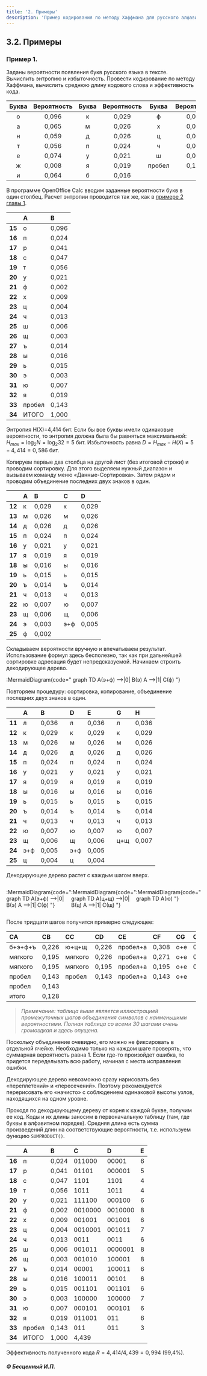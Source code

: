 ```yaml
---
title: '2. Примеры'
description: 'Пример кодирования по методу Хаффмана для русского алфавита.'
---
```


## 3.2. Примеры

### Пример 1.

Заданы вероятности появления букв русского языка в тексте. Вычислить энтропию и избыточность. Провести кодирование по методу Хаффмана, вычислить среднюю длину кодового слова и эффективность кода.

<div class="full-width">

| Буква | Вероятность | Буква | Вероятность | Буква | Вероятность | Буква | Вероятность |
| :---: | :---------: | :---: | :---------: | :---: | :---------: | :---: | :---------: |
|   о   |    0,096    |   к   |    0,029    |   ф   |    0,002    |   щ   |    0,003    |
|   а   |    0,065    |   м   |    0,026    |   х   |    0,009    |   ъ   |    0,014    |
|   н   |    0,059    |   д   |    0,026    |   ц   |    0,004    |   ы   |    0,016    |
|   т   |    0,056    |   п   |    0,024    |   ч   |    0,013    |   ь   |    0,015    |
|   е   |    0,074    |   у   |    0,021    |   ш   |    0,006    |   э   |    0,003    |
|   ж   |    0,008    |   я   |    0,019    | пробел|    0,143    |   ю   |    0,007    |
|   и   |    0,064    |   б   |    0,016    |       |             |   я   |    0,019    |

</div>

В программе OpenOffice Calc вводим заданные вероятности букв в один столбец. Расчет энтропии проводится так же, как в [примере 2 главы 1](/path/to/chapter1-example2).

|    | A      | B      |
|:---|:-------|:-------|
| **15** | о      | 0,096  |
| **16** | п      | 0,024  |
| **17** | р      | 0,041  |
| **18** | с      | 0,047  |
| **19** | т      | 0,056  |
| **20** | у      | 0,021  |
| **21** | ф      | 0,002  |
| **22** | х      | 0,009  |
| **23** | ц      | 0,004  |
| **24** | ч      | 0,013  |
| **25** | ш      | 0,006  |
| **26** | щ      | 0,003  |
| **27** | ъ      | 0,014  |
| **28** | ы      | 0,016  |
| **29** | ь      | 0,015  |
| **30** | э      | 0,003  |
| **31** | ю      | 0,007  |
| **32** | я      | 0,019  |
| **33** | пробел | 0,143  |
| **34** | ИТОГО  | 1,000  |

Энтропия H(X)=4,414 бит. Если бы все буквы имели одинаковые вероятности, то энтропия должна была бы равняться максимальной: $H_{max} = \log_2 N = \log_2 32 = 5$ бит. Избыточность равна $D = H_{max} - H(X) = 5 - 4,414 = 0,586$ бит.

Копируем первые два столбца на другой лист (без итоговой строки) и проводим сортировку. Для этого выделяем нужный диапазон и вызываем команду меню «Данные-Сортировка». Затем рядом и проводим объединение последних двух знаков в один.

|    | A   | B      |   | C   | D      |
|:---|:----|:-------|:--|:----|:-------|
| **12** | к   | 0,029  |   | к   | 0,029  |
| **13** | м   | 0,026  |   | м   | 0,026  |
| **14** | д   | 0,026  |   | д   | 0,026  |
| **15** | п   | 0,024  |   | п   | 0,024  |
| **16** | у   | 0,021  |   | у   | 0,021  |
| **17** | я   | 0,019  |   | я   | 0,019  |
| **18** | ы   | 0,016  |   | ы   | 0,016  |
| **19** | ь   | 0,015  |   | ь   | 0,015  |
| **20** | ъ   | 0,014  |   | ъ   | 0,014  |
| **21** | ч   | 0,013  |   | ч   | 0,013  |
| **22** | ю   | 0,007  |   | ю   | 0,007  |
| **23** | щ   | 0,006  |   | щ   | 0,006  |
| **24** | э   | 0,003  |   | э+ф | 0,005  |
| **25** | ф   | 0,002  |   |     |        |

Складываем вероятности вручную и впечатываем результат. Использование формул здесь бесполезно, так как при дальнейшей сортировке адресация будет непредсказуемой. Начинаем строить декодирующее дерево.

:MermaidDiagram{code="
graph TD
    A(э+ф) -->|0| B(э)
    A -->|1| C(ф)
"}

Повторяем процедуру: сортировка, копирование, объединение последних двух знаков в один.

|    | A   | B      |   | D   | E      |   | G   | H      |
|:---|:----|:-------|:--|:----|:-------|:--|:----|:-------|
| **11** | л   | 0,036  |   | л   | 0,036  |   | л   | 0,036  |
| **12** | к   | 0,029  |   | к   | 0,029  |   | к   | 0,029  |
| **13** | м   | 0,026  |   | м   | 0,026  |   | м   | 0,026  |
| **14** | д   | 0,026  |   | д   | 0,026  |   | д   | 0,026  |
| **15** | п   | 0,024  |   | п   | 0,024  |   | п   | 0,024  |
| **16** | у   | 0,021  |   | у   | 0,021  |   | у   | 0,021  |
| **17** | я   | 0,019  |   | я   | 0,019  |   | я   | 0,019  |
| **18** | ы   | 0,016  |   | ы   | 0,016  |   | ы   | 0,016  |
| **19** | ь   | 0,015  |   | ь   | 0,015  |   | ь   | 0,015  |
| **20** | ъ   | 0,014  |   | ъ   | 0,014  |   | ъ   | 0,014  |
| **21** | ч   | 0,013  |   | ч   | 0,013  |   | ч   | 0,013  |
| **22** | ю   | 0,007  |   | ю   | 0,007  |   | ю   | 0,007  |
| **23** | щ   | 0,006  |   | щ   | 0,006  |   | ц+щ | 0,007  |
| **24** | э+ф | 0,005  |   | э+ф | 0,005  |   |     |        |
| **25** | ц   | 0,004  |   | ц   | 0,004  |   |     |        |

Декодирующее дерево растет с каждым шагом вверх.

<div style="display: flex; justify-content: space-around; align-items: flex-start;">

:MermaidDiagram{code="
graph TD
    A(э+ф) -->|0| B(э)
    A -->|1| C(ф)
"}

:MermaidDiagram{code="
graph TD
    A(ц+щ) -->|0| B(ц)
    A -->|1| C(щ)
"}

:MermaidDiagram{code="
graph TD
    A(ю)
"}

</div>

После тридцати шагов получится примерно следующее:

<div class="full-width">

| CA   | CB    | CC    | CD      | CE    | CF      | CG      | CH      | CI      | CK      | CL      | CM      |
|:-----|:------|:------|:--------|:------|:--------|:--------|:--------|:--------|:--------|:--------|:--------|
| б+э+ф+ъ | 0,226 | ю+ц+щ | 0,226 | пробел+а | 0,308   | о+е     | 0,271   | э+ф+ъ+ч+ю+ц+щ | 0,308   | ...     | ...     |
| мягкого | 0,195 | мягкого | 0,226 | пробел+а | 0,271   | о+е     | 0,195   | ...     | ...     | ...     | ...     |
| мягкого | 0,195 | мягкого | 0,195 | пробел+а | 0,195   | о+е     | 0,195   | ...     | ...     | ...     | ...     |
| пробел | 0,143 | пробел | 0,143 | пробел+а | 0,143   | о+е     |         | ...     | ...     | ...     | ...     |
| пробел | 0,143 |       |       |         |         |         |         | ...     | ...     | ...     | ...     |
| итого | 0,128 |       |       |         |         |         |         | ...     | ...     | ...     | ...     |

</div>

> *Примечание: таблица выше является иллюстрацией промежуточных шагов объединения символов с наименьшими вероятностями. Полная таблица со всеми 30 шагами очень громоздкая и здесь опущена.*

Поскольку объединение очевидно, его можно не фиксировать в отдельной ячейке. Необходимо только на каждом шаге проверять, что суммарная вероятность равна 1. Если где-то произойдет ошибка, то придется переделывать всю работу, начиная с места исправления ошибки.

Декодирующее дерево невозможно сразу нарисовать без «переплетений» и «пересечений». Поэтому рекомендуется перерисовать его «начисто» с соблюдением одинаковой высоты узлов, находящихся на одном уровне.

Проходя по декодирующему дереву от корня к каждой букве, получим ее код. Коды и их длины заносим в первоначальную таблицу (там, где буквы в алфавитном порядке). Средняя длина есть сумма произведений длин на соответствующие вероятности, т.е. используем функцию `SUMPRODUCT()`.

<div class="full-width">

|    | A   | B      | C       | D      | E |
|:---|:----|:-------|:--------|:-------|:--|
| **16** | п   | 0,024  | 011000  | 00001  | 6 |
| **17** | р   | 0,041  | 01101   | 000001 | 5 |
| **18** | с   | 0,047  | 1101    | 1101   | 4 |
| **19** | т   | 0,056  | 1011    | 1011   | 4 |
| **20** | у   | 0,021  | 111100  | 000100 | 6 |
| **21** | ф   | 0,002  | 0010000 | 0010000| 8 |
| **22** | х   | 0,009  | 001001  | 001001 | 6 |
| **23** | ц   | 0,004  | 0010001 | 001011 | 7 |
| **24** | ч   | 0,013  | 0011    | 0011   | 6 |
| **25** | ш   | 0,006  | 001011  | 0000001| 8 |
| **26** | щ   | 0,003  | 001010  | 100001 | 8 |
| **27** | ъ   | 0,014  | 00001   | 100011 | 6 |
| **28** | ы   | 0,016  | 100011  | 00101  | 6 |
| **29** | ь   | 0,015  | 001101  | 001101 | 6 |
| **30** | э   | 0,003  | 100000  | 100000 | 7 |
| **31** | ю   | 0,007  | 000101  | 000101 | 6 |
| **32** | я   | 0,019  | 011001  | 011    | 6 |
| **33** | пробел | 0,143  | 011     | 011    | 3 |
| **34** | ИТОГО | 1,000  | 4,439   |        |   |

</div>

Эффективность полученного кода $R = 4,414 / 4,439 = 0,994$ (99,4%).

   ##### © Бесценный И.П.